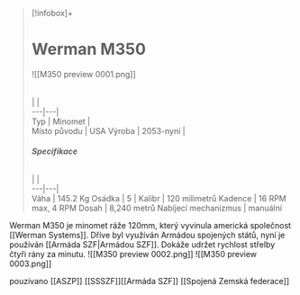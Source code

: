 > [!infobox]+  
> # Werman M350
> ![[M350 preview 0001.png]]  
> ######  
>  |  |  
> ---|---|   
> Typ | Minomet |  
> Místo původu |   USA
> Výroba | 2053-nyní |  
>  ######  **Specifikace**
>  |  |  
> ---|---|   
> Váha | 145.2 Kg
> Osádka | 5
>  | 
>  Kalibr | 120 milimetrů
>  Kadence | 16 RPM max, 4 RPM
>  Dosah | 8,240 metrů
>  Nabíjecí mechanizmus | manuální

Werman M350 je minomet ráže 120mm, který vyvinula americká společnost [[Werman Systems]]. Dříve byl využíván Armádou spojených států, nyní je používán [[Armáda SZF|Armádou SZF]]. Dokáže udržet rychlost střelby čtyři rány za minutu.
![[M350 preview 0002.png]] 
![[M350 preview 0003.png]]



pouzivano [[ASZP]] [[SSSZF]][[Armáda SZF]] [[Spojená Zemská federace]]